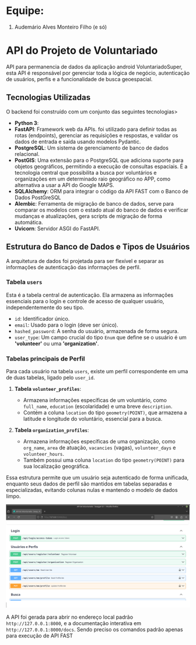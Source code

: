 # Equipe:
1. Audemário Alves Monteiro Filho
(e só)

# API do Projeto de Voluntariado

API para permanencia de dados da aplicação android VoluntariadoSuper, esta API é responsável por gerenciar toda a lógica de negócio, autenticação de usuários, perfis e a funcionalidade de busca geoespacial.

## Tecnologias Utilizadas

O backend foi construído com um conjunto das seguintes tecnologias>

- **Python 3**:
- **FastAPI**: Framework web da APIs. foi utilizado para definir todas as rotas (endpoints), gerenciar as requisições e respostas, e validar os dados de entrada e saída usando modelos Pydantic.
- **PostgreSQL**: Um sistema de gerenciamento de banco de dados relacional.
- **PostGIS**: Uma extensão para o PostgreSQL que adiciona suporte para objetos geográficos, permitindo a execução de consultas espaciais. É a tecnologia central que possibilita a busca por voluntários e organizações em um determinado raio geográfico no APP, como alternativa a usar a API do Google MAPS.
- **SQLAlchemy**: ORM para integrar o código da API FAST com o Banco de Dados PostGreSQL
- **Alembic**: Ferramenta de migração de banco de dados, serve para comparar os modelos com o estado atual do banco de dados e verificar mudanças e atualizações, gera scripts de migração de forma automática.
- **Uvicorn**: Servidor ASGI do FastAPI.





## Estrutura do Banco de Dados e Tipos de Usuários

A arquitetura de dados foi projetada para ser flexível e separar as informações de autenticação das informações de perfil.

### Tabela `users`

Esta é a tabela central de autenticação. Ela armazena as informações essenciais para o login e controle de acesso de qualquer usuário, independentemente do seu tipo.
- `id`: Identificador único.
- `email`: Usado para o login (deve ser único).
- `hashed_password`: A senha do usuário, armazenada de forma segura.
- `user_type`: Um campo crucial do tipo `Enum` que define se o usuário é um **'volunteer'** ou uma **'organization'**.

### Tabelas principais de Perfil

Para cada usuário na tabela `users`, existe um perfil correspondente em uma de duas tabelas, ligado pelo `user_id`.

1.  **Tabela `volunteer_profiles`**:
    - Armazena informações específicas de um voluntário, como `full_name`, `education` (escolaridade) e uma breve `description`.
    - Contém a coluna `location` do tipo `geometry(POINT)`, que armazena a latitude e longitude do voluntário, essencial para a busca.

2.  **Tabela `organization_profiles`**:
    - Armazena informações específicas de uma organização, como `org_name`, `area` de atuação, `vacancies` (vagas), `volunteer_days` e `volunteer_hours`.
    - Também possui uma coluna `location` do tipo `geometry(POINT)` para sua localização geográfica.

Essa estrutura permite que um usuário seja autenticado de forma unificada, enquanto seus dados de perfil são mantidos em tabelas separadas e especializadas, evitando colunas nulas e mantendo o modelo de dados limpo.

![capturadetela](https://github.com/Pizzade42queijos/PDM_IFPE_API_PRJ/blob/main/API.png)

A API foi gerada para abrir no endereço local padrão `http://127.0.0.1:8000`, e a documentação interativa em `http://127.0.0.1:8000/docs`. Sendo preciso os comandos padrão apenas para execução de API FAST
